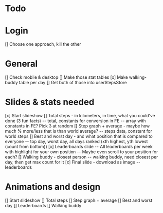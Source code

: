 # Todo

# Login

[] Choose one approach, kill the other

# General

[] Check mobile & desktop
[] Make those stat tables
[x] Make walking-buddy table per day
[] Get both of those into userStepsStore

# Slides & stats needed

[x] Start slideshow
[] Total steps - in kilometers, in time, what you could've done (3 fun facts)
-- total, constants for conversion in FE
-- array with constants in FE? Pick 3 at random
[] Step graph + average - maybe how much % more/less that is than world average?
-- steps data, constant for world steps
[] Best and worst day - and what position that is compared to everyone
-- top day, worst day, all days ranked (xth highest, yth lowest (count from bottom))
[x] Leaderboards slide
-- All leaderboards per week with highlight for your own position
-- Maybe even scroll to your position for each?
[] Walking buddy - closest person
-- walking buddy, need closest per day, then get max count for it
[x] Final slide - download as image
-- leaderboards

# Animations and design

[] Start slideshow
[] Total steps
[] Step graph + average
[] Best and worst day
[] Leaderboards
[] Walking buddy
